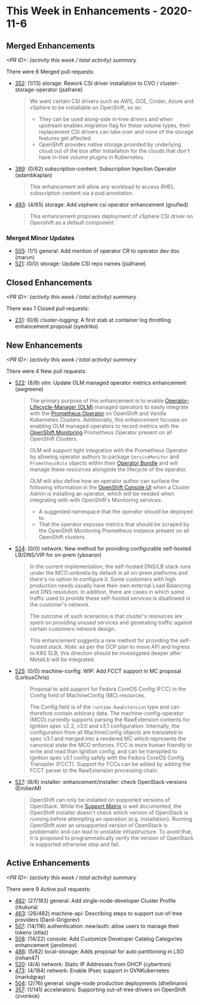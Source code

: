 # This Week in Enhancements - 2020-11-6

## Merged Enhancements

*&lt;PR ID&gt;: (activity this week / total activity) summary*

There were 6 Merged pull requests:

- [352](https://github.com/openshift/enhancements/pull/352): (1/13) storage: Rework CSI driver installation to CVO / cluster-storage-operator (jsafrane)

  > We want certain CSI drivers such as AWS, GCE, Cinder, Azure and vSphere to be installable on OpenShift, so as:
  > * They can be used along-side in-tree drivers and when upstream enables migration flag for these volume types, their   replacement CSI drivers can take over and none of the storage features get affected.
  > * OpenShift provides native storage provided by underlying cloud out of the box after installation for the clouds that   don't have in-tree volume plugins in Kubernetes.

- [389](https://github.com/openshift/enhancements/pull/389): (0/62) subscription-content: Subscription Injection Operator (adambkaplan)

  > This enhancement will allow any workload to access RHEL subscription content via a pod annotation.

- [493](https://github.com/openshift/enhancements/pull/493): (4/65) storage: Add vsphere csi operator enhancement (gnufied)

  > This enhancement proposes deployment of vSphere CSI driver on Openshift as a default component.


### Merged Minor Updates

- [505](https://github.com/openshift/enhancements/pull/505): (1/1) general: Add mention of operator CR to operator dev doc (marun)
- [521](https://github.com/openshift/enhancements/pull/521): (0/0) storage: Update CSI repo names (jsafrane)

## Closed Enhancements

*&lt;PR ID&gt;: (activity this week / total activity) summary*

There was 1 Closed pull requests:

- [231](https://github.com/openshift/enhancements/pull/231): (0/8) cluster-logging: A first stab at container log throttling enhancement proposal (syedriko)

## New Enhancements

*&lt;PR ID&gt;: (activity this week / total activity) summary*

There were 4 New pull requests:

- [522](https://github.com/openshift/enhancements/pull/522): (8/8) olm: Update OLM managed operator metrics enhancement (awgreene)

  > The primary purpose of this enhancement is to enable
  > [Operator-Lifecycle-Manager
  > (OLM)](https://github.com/operator-framework/operator-lifecycle-manager)
  > managed operators to easily integrate with the [Prometheus
  > Operator](https://github.com/coreos/prometheus-operator) on
  > OpenShift and Vanilla Kubernetes Clusters. Additionally, this
  > enhancement focuses on enabling OLM managed operators to record
  > metrics with the [OpenShift
  > Monitoring](https://github.com/openshift/cluster-monitoring-operator)
  > Prometheus Operator present on all OpenShift Clusters.
  >
  > OLM will support tight integration with the Prometheus Operator by allowing operator authors to package `ServiceMonitor` and `PrometheusRule` objects within their [Operator Bundle](https://github.com/operator-framework/operator-registry/blob/master/docs/design/operator-bundle.md) and will manage these resources alongside the lifecycle of the operator.
  >
  > OLM will also define how an operator author can surface the following information in the [OpenShift Console UI](https://github.com/openshift/console) when a Cluster Admin is installing an operator, which will be needed when integrating with with OpenShift's Monitoring services:
  >
  >- A suggested namespace that the operator should be deployed to.
  >- That the operator exposes metrics that should be scraped by the OpenShift Monitoring Prometheus instance present on all OpenShift clusters.

- [524](https://github.com/openshift/enhancements/pull/524): (0/0) network: New method for providing configurable  self-hosted LB/DNS/VIP for on-prem (yboaron)

  > In the current implementation, the self-hosted DNS/LB stack runs
  > under the MCO umbrella by default in all on-prem platforms and
  > there's no option to configure it.  Some customers with high
  > production needs usually have their own external Load Balancing
  > and DNS resolution. In addition, there are cases in which some
  > traffic used to provide these self-hosted services is disallowed
  > in the customer's network.
  >
  > The outcome of such scenarios is that cluster's resources are spent on providing unused services and generating traffic against certain customers network design.
  >
  > This enhancement suggests a new method for providing the self-hosted stack.   *Note:* as per the OCP plan to move API and Ingress to K8S SLB, this direction should be investigated deeper after MetalLb will be integrated.

- [525](https://github.com/openshift/enhancements/pull/525): (0/0) machine-config: WIP: Add FCCT support in MC proposal (LorbusChris)

  > Proposal to add support for Fedora CoreOS Config (FCC) in the Config field of MachineConfig (MC) resources.
  >
  > The Config field is of the `runtime.RawExtension` type and can
  > therefore contain arbitrary data. The machine-config-operator
  > (MCO) currently supports parsing the RawExtension contents for
  > Ignition spec v2.2, v3.0 and v3.1 configuration. Internally, the
  > configuration from all MachineConfig objects are translated to
  > spec v3.1 and merged into a rendered MC which represents the
  > canonical state the MCO enforces. FCC is more human friendly to
  > write and read than Ignition config, and can be transpiled to
  > Ignition spec v3.1 config safely with the Fedora CoreOS Config
  > Transpiler (FCCT). Support for FCCs can be added by adding the
  > FCCT parser to the RawExtension processing chain.

- [527](https://github.com/openshift/enhancements/pull/527): (6/6) installer: enhancement/installer: check OpenStack versions (EmilienM)

  > OpenShift can only be installed on supported versions of
  > OpenStack. While the [Support
  > Matrix](https://access.redhat.com/articles/4679401) is well
  > documented, the OpenShift installer doesn't check which version of
  > OpenStack is running before attempting an operation
  > (e.g. installation).  Running OpenShift over an unsupported
  > version of OpenStack is problematic and can lead to unstable
  > infrastructure. To avoid that, it is proposed to programmatically
  > verify the version of OpenStack is supported otherwise stop and
  > fail.


## Active Enhancements

*&lt;PR ID&gt;: (activity this week / total activity) summary*

There were 9 Active pull requests:

- [482](https://github.com/openshift/enhancements/pull/482): (27/183) general: Add single-node-developer Cluster Profile (rkukura)
- [463](https://github.com/openshift/enhancements/pull/463): (26/482) machine-api: Describing steps to support out-of-tree providers (Danil-Grigorev)
- [507](https://github.com/openshift/enhancements/pull/507): (14/116) authentication: new/auth: allow users to manage their tokens (stlaz)
- [508](https://github.com/openshift/enhancements/pull/508): (14/22) console: Add Customize Developer Catalog Categories enhancement (jerolimov)
- [486](https://github.com/openshift/enhancements/pull/486): (5/62) local-storage: Adds proposal for auto partitioning in LSO (rohan47)
- [520](https://github.com/openshift/enhancements/pull/520): (4/4) network: Static IP Addresses from DHCP (cybertron)
- [473](https://github.com/openshift/enhancements/pull/473): (4/184) network: Enable IPsec support in OVNKubernetes (markdgray)
- [504](https://github.com/openshift/enhancements/pull/504): (2/76) general: single-node production deployments (dhellmann)
- [357](https://github.com/openshift/enhancements/pull/357): (1/141) accelerators: Supporting out-of-tree drivers on OpenShift (zvonkok)
